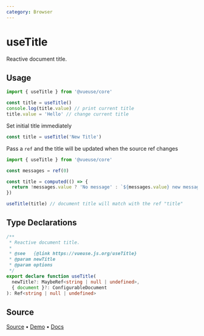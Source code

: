 ```yaml
---
category: Browser
---
```


# useTitle

Reactive document title.

## Usage

```js
import { useTitle } from '@vueuse/core'

const title = useTitle()
console.log(title.value) // print current title
title.value = 'Hello' // change current title
```

Set initial title immediately

```js
const title = useTitle('New Title')
```

Pass a `ref` and the title will be updated when the source ref changes

```js
import { useTitle } from '@vueuse/core'

const messages = ref(0)

const title = computed(() => {
  return !messages.value ? 'No message' : `${messages.value} new messages`
})

useTitle(title) // document title will match with the ref "title"
```


<!--FOOTER_STARTS-->
## Type Declarations

```typescript
/**
 * Reactive document title.
 *
 * @see   {@link https://vueuse.js.org/useTitle}
 * @param newTitle
 * @param options
 */
export declare function useTitle(
  newTitle?: MaybeRef<string | null | undefined>,
  { document }?: ConfigurableDocument
): Ref<string | null | undefined>
```

## Source

[Source](https://github.com/vueuse/vueuse/blob/main/packages/core/useTitle/index.ts) • [Demo](https://github.com/vueuse/vueuse/blob/main/packages/core/useTitle/demo.vue) • [Docs](https://github.com/vueuse/vueuse/blob/main/packages/core/useTitle/index.md)


<!--FOOTER_ENDS-->
